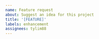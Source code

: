 ```yaml
---
name: Feature request
about: Suggest an idea for this project
title: '[FEATURE]'
labels: enhancement
assignees: tylim88
---
```

